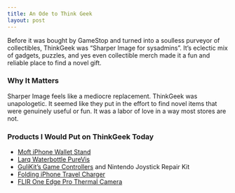 ```yaml
---
title: An Ode to Think Geek
layout: post
---
```

Before it was bought by GameStop and turned into a soulless purveyor of collectibles, ThinkGeek was “Sharper Image for sysadmins”. It’s eclectic mix of gadgets, puzzles, and yes even collectible merch made it a fun and reliable place to find a novel gift.

### Why It Matters
Sharper Image feels like a mediocre replacement. ThinkGeek was unapologetic. It seemed like they put in the effort to find novel items that were genuinely useful or fun. It was a labor of love in a way most stores are not.

### Products I Would Put on ThinkGeek Today
* [Moft iPhone Wallet Stand](https://www.moft.us/products/moft-snap-on-phone-stand-wallet-magsafe-compatible?variant=32441677578327)
* [Larq Waterbottle PureVis](https://www.livelarq.com)
* [GuliKit’s Game Controllers](https://gulikit.com) and Nintendo Joystick Repair Kit
* [Folding iPhone Travel Charger](https://www.amazon.com/dp/B0BHHRL8Z1/)
* [FLIR One Edge Pro Thermal Camera](https://www.amazon.com/FLIR-Wireless-camera-Ignite-Android/dp/B0BLJD6Q5G)